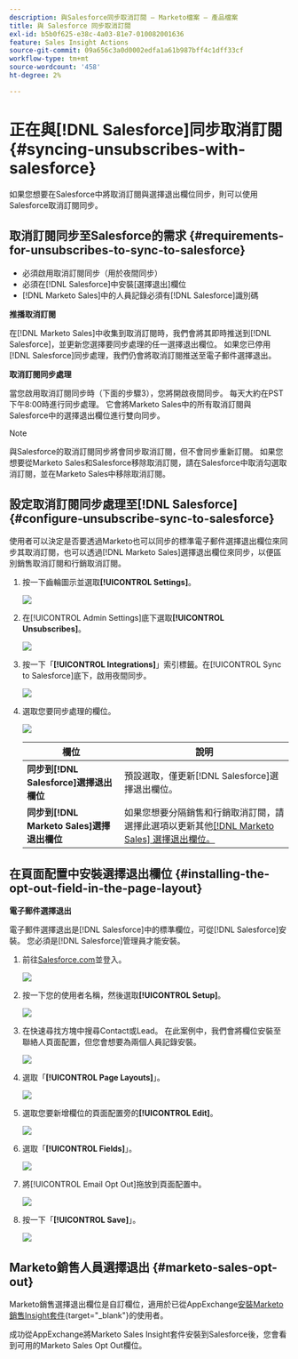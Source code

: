 ```yaml
---
description: 與Salesforce同步取消訂閱 — Marketo檔案 — 產品檔案
title: 與 Salesforce 同步取消訂閱
exl-id: b5b0f625-e38c-4a03-81e7-010082001636
feature: Sales Insight Actions
source-git-commit: 09a656c3a0d0002edfa1a61b987bff4c1dff33cf
workflow-type: tm+mt
source-wordcount: '458'
ht-degree: 2%

---
```


# 正在與[!DNL Salesforce]同步取消訂閱 {#syncing-unsubscribes-with-salesforce}

如果您想要在Salesforce中將取消訂閱與選擇退出欄位同步，則可以使用Salesforce取消訂閱同步。

## 取消訂閱同步至Salesforce的需求 {#requirements-for-unsubscribes-to-sync-to-salesforce}

* 必須啟用取消訂閱同步（用於夜間同步）
* 必須在[!DNL Salesforce]中安裝[選擇退出]欄位
* [!DNL Marketo Sales]中的人員記錄必須有[!DNL Salesforce]識別碼

**推播取消訂閱**

在[!DNL Marketo Sales]中收集到取消訂閱時，我們會將其即時推送到[!DNL Salesforce]，並更新您選擇要同步處理的任一選擇退出欄位。 如果您已停用[!DNL Salesforce]同步處理，我們仍會將取消訂閱推送至電子郵件選擇退出。

**取消訂閱同步處理**

當您啟用取消訂閱同步時（下面的步驟3），您將開啟夜間同步。 每天大約在PST下午8:00時進行同步處理。 它會將Marketo Sales中的所有取消訂閱與Salesforce中的選擇退出欄位進行雙向同步。

>[!NOTE]
>
>與Salesforce的取消訂閱同步將會同步取消訂閱，但不會同步重新訂閱。 如果您想要從Marketo Sales和Salesforce移除取消訂閱，請在Salesforce中取消勾選取消訂閱，並在Marketo Sales中移除取消訂閱。

## 設定取消訂閱同步處理至[!DNL Salesforce] {#configure-unsubscribe-sync-to-salesforce}

使用者可以決定是否要透過Marketo也可以同步的標準電子郵件選擇退出欄位來同步其取消訂閱，也可以透過[!DNL Marketo Sales]選擇退出欄位來同步，以便區別銷售取消訂閱和行銷取消訂閱。

1. 按一下齒輪圖示並選取&#x200B;**[!UICONTROL Settings]**。

   ![](assets/syncing-unsubscribes-with-salesforce-1.png)

1. 在[!UICONTROL Admin Settings]底下選取&#x200B;**[!UICONTROL Unsubscribes]**。

   ![](assets/syncing-unsubscribes-with-salesforce-2.png)

1. 按一下「**[!UICONTROL Integrations]**」索引標籤。在[!UICONTROL Sync to Salesforce]底下，啟用夜間同步。

   ![](assets/syncing-unsubscribes-with-salesforce-3.png)

1. 選取您要同步處理的欄位。

   ![](assets/syncing-unsubscribes-with-salesforce-4.png)

   | 欄位 | 說明 |
   |---|---|
   | **同步到[!DNL Salesforce]選擇退出欄位** | 預設選取，僅更新[!DNL Salesforce]選擇退出欄位。 |
   | **同步到[!DNL Marketo Sales]選擇退出欄位** | 如果您想要分隔銷售和行銷取消訂閱，請選擇此選項以更新其他[[!DNL Marketo Sales] 選擇退出欄位。](#msoo) |

## 在頁面配置中安裝選擇退出欄位 {#installing-the-opt-out-field-in-the-page-layout}

**電子郵件選擇退出**

電子郵件選擇退出是[!DNL Salesforce]中的標準欄位，可從[!DNL Salesforce]安裝。 您必須是[!DNL Salesforce]管理員才能安裝。

1. 前往[Salesforce.com](https://salesforce.com)並登入。

   ![](assets/syncing-unsubscribes-with-salesforce-5.png)

1. 按一下您的使用者名稱，然後選取&#x200B;**[!UICONTROL Setup]**。

   ![](assets/syncing-unsubscribes-with-salesforce-6.png)

1. 在快速尋找方塊中搜尋Contact或Lead。 在此案例中，我們會將欄位安裝至聯絡人頁面配置，但您會想要為兩個人員記錄安裝。

   ![](assets/syncing-unsubscribes-with-salesforce-7.png)

1. 選取「**[!UICONTROL Page Layouts]**」。

   ![](assets/syncing-unsubscribes-with-salesforce-8.png)

1. 選取您要新增欄位的頁面配置旁的&#x200B;**[!UICONTROL Edit]**。

   ![](assets/syncing-unsubscribes-with-salesforce-9.png)

1. 選取「**[!UICONTROL Fields]**」。

   ![](assets/syncing-unsubscribes-with-salesforce-10.png)

1. 將[!UICONTROL Email Opt Out]拖放到頁面配置中。

   ![](assets/syncing-unsubscribes-with-salesforce-11.png)

1. 按一下「**[!UICONTROL Save]**」。

   ![](assets/syncing-unsubscribes-with-salesforce-12.png)

## Marketo銷售人員選擇退出 {#marketo-sales-opt-out}

Marketo銷售選擇退出欄位是自訂欄位，適用於已從AppExchange[安裝Marketo銷售Insight套件](/help/marketo/product-docs/marketo-sales-insight/msi-for-salesforce/installation/install-marketo-sales-insight-package-in-salesforce-appexchange.md){target="_blank"}的使用者。

成功從AppExchange將Marketo Sales Insight套件安裝到Salesforce後，您會看到可用的Marketo Sales Opt Out欄位。
